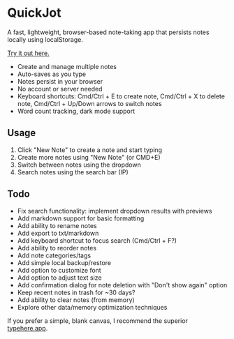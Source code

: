 # QuickJot

A fast, lightweight, browser-based note-taking app that persists notes locally using localStorage.

[Try it out here.](https://felipe-parodi.github.io/quickjot/)

- Create and manage multiple notes
- Auto-saves as you type
- Notes persist in your browser
- No account or server needed
- Keyboard shortcuts: Cmd/Ctrl + E to create note, Cmd/Ctrl + X to delete note, Cmd/Ctrl + Up/Down arrows to switch notes
- Word count tracking, dark mode support

## Usage
1. Click "New Note" to create a note and start typing
2. Create more notes using "New Note" (or CMD+E)
3. Switch between notes using the dropdown
4. Search notes using the search bar (IP)

## Todo
- Fix search functionality: implement dropdown results with previews
- Add markdown support for basic formatting
- Add ability to rename notes
- Add export to txt/markdown
- Add keyboard shortcut to focus search (Cmd/Ctrl + F?)
- Add ability to reorder notes
- Add note categories/tags
- Add simple local backup/restore
- Add option to customize font
- Add option to adjust text size
- Add confirmation dialog for note deletion with "Don't show again" option
- Keep recent notes in trash for ~30 days?
- Add ability to clear notes (from memory)
- Explore other data/memory optimization techniques

If you prefer a simple, blank canvas, I recommend the superior [typehere.app](https://typehere.app/).
